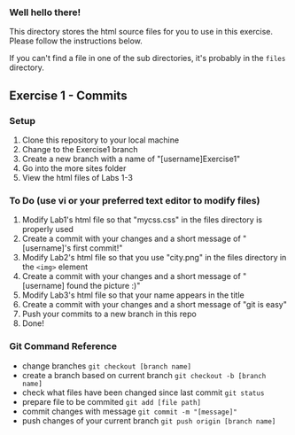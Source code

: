 ### Well hello there!

This directory stores the html source files for you to use in this exercise. Please follow the instructions below.

If you can't find a file in one of the sub directories, it's probably in the `files` directory.

## Exercise 1 - Commits
### Setup
1. Clone this repository to your local machine
2. Change to the Exercise1 branch
3. Create a new branch with a name of "[username]Exercise1"
4. Go into the more sites folder
5. View the html files of Labs 1-3
### To Do (use vi or your preferred text editor to modify files)
1. Modify Lab1's html file so that "mycss.css" in the files directory is properly used
2. Create a commit with your changes and a short message of "[username]'s first commit!"
3. Modify Lab2's html file so that you use "city.png" in the files directory in the `<img>` element
4. Create a commit with your changes and a short message of "[username] found the picture :)"
5. Modify Lab3's html file so that your name appears in the title
6. Create a commit with your changes and a short message of "git is easy"
7. Push your commits to a new branch in this repo
8. Done!
### Git Command Reference
- change branches `git checkout [branch name]`
- create a branch based on current branch `git checkout -b [branch name]`
- check what files have been changed since last commit `git status`
- prepare file to be commited `git add [file path]`
- commit changes with message `git commit -m "[message]"`
- push changes of your current branch `git push origin [branch name]`
